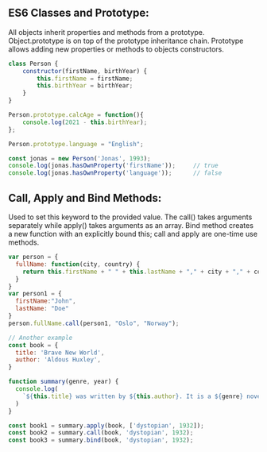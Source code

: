 ## ES6 Classes and Prototype:
All objects inherit properties and methods from a prototype. Object.prototype is on top of the prototype inheritance chain. Prototype allows adding new properties or methods to objects constructors.
```javascript
class Person {
    constructor(firstName, birthYear) {
        this.firstName = firstName;
        this.birthYear = birthYear;
    }
}

Person.prototype.calcAge = function(){
    console.log(2021 - this.birthYear);
};

Person.prototype.language = "English";

const jonas = new Person('Jonas', 1993);
console.log(jonas.hasOwnProperty('firstName'));     // true
console.log(jonas.hasOwnProperty('language'));      // false
```

## Call, Apply and Bind Methods:
Used to set this keyword to the provided value. The call() takes arguments separately while apply() takes arguments as an array. Bind method creates a new function
with an explicitly bound this; call and apply are one-time use methods.
```javascript
var person = {
  fullName: function(city, country) {
    return this.firstName + " " + this.lastName + "," + city + "," + country;
  }
}
var person1 = {
  firstName:"John",
  lastName: "Doe"
}
person.fullName.call(person1, "Oslo", "Norway");

// Another example
const book = {
  title: 'Brave New World',
  author: 'Aldous Huxley',
}

function summary(genre, year) {
  console.log(
    `${this.title} was written by ${this.author}. It is a ${genre} novel written in ${year}.`,
  )
}

const book1 = summary.apply(book, ['dystopian', 1932]);
const book2 = summary.call(book, 'dystopian', 1932);
const book3 = summary.bind(book, 'dystopian', 1932);
```
